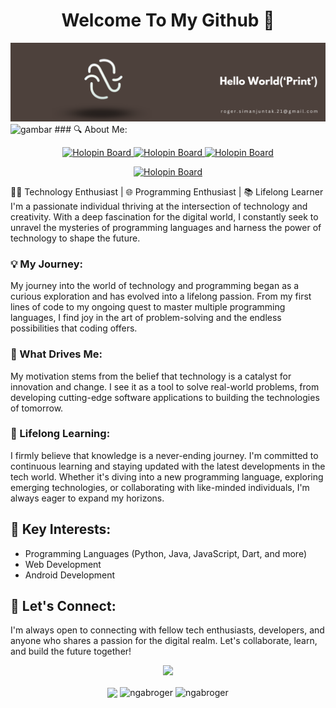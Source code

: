 
  <h1 align="center">Welcome To My Github 👋</h1>

<img src="alahbg.png" alt="gambar">
<img src="https://user-images.githubusercontent.com/74038190/212284100-561aa473-3905-4a80-b561-0d28506553ee.gif" alt="gambar">
### 🔍 About Me:

<p align="center">
  <a href="https://www.instagram.com/ngabroger">
    <img src="https://camo.githubusercontent.com/25086f56cd45be5a899ae3feff86e2002bbd656fa569b666d2dd828b538fc9e3/68747470733a2f2f696d672e736869656c64732e696f2f62616467652f496e7374616772616d2d4534343035463f7374796c653d666f722d7468652d6261646765266c6f676f3d696e7374616772616d266c6f676f436f6c6f723d7768697465" alt="Holopin Board">
  </a>
   <a href="https://www.youtube.com/@ngabroger/">
    <img src="https://camo.githubusercontent.com/c4cccdb78776ae4782fbbfae4c58f3d2dfecdaa13af37791db4c6ddfc1044b26/68747470733a2f2f696d672e736869656c64732e696f2f62616467652f596f75547562652d4646303030303f7374796c653d666f722d7468652d6261646765266c6f676f3d796f7574756265266c6f676f436f6c6f723d7768697465" alt="Holopin Board">
  </a>
 <a href="https://www.linkedin.com/in/roger-simanjuntak-488897174/">
    <img src="https://camo.githubusercontent.com/591c02e8ff595d43e0b35b1b29aed639a7154b959cd8f8c854b9e176d885b094/68747470733a2f2f696d672e736869656c64732e696f2f62616467652f4c696e6b6564496e2d3030373742353f7374796c653d666f722d7468652d6261646765266c6f676f3d6c696e6b6564696e266c6f676f436f6c6f723d7768697465" alt="Holopin Board">
  </a>
</p>

<p align="center">
<a href="https://ngabroger.github.io">
    <img src="https://camo.githubusercontent.com/58b8b41ca6841343e98a68ac4b98df3c22be652e386291544ebaf90094ff8835/68747470733a2f2f696d672e736869656c64732e696f2f62616467652f506f7274666f6c696f2d3235354536333f7374796c653d666f722d7468652d6261646765266c6f676f3d41626f75742e6d65266c6f676f436f6c6f723d7768697465" alt="Holopin Board">
  </a>
</p>

👩‍💻 Technology Enthusiast | 🌐 Programming Enthusiast | 📚 Lifelong Learner
I'm a passionate individual thriving at the intersection of technology and creativity. With a deep fascination for the digital world, I constantly seek to unravel the mysteries of programming languages and harness the power of technology to shape the future.

### 💡 My Journey:

My journey into the world of technology and programming began as a curious exploration and has evolved into a lifelong passion. From my first lines of code to my ongoing quest to master multiple programming languages, I find joy in the art of problem-solving and the endless possibilities that coding offers.

### 🚀 What Drives Me:

My motivation stems from the belief that technology is a catalyst for innovation and change. I see it as a tool to solve real-world problems, from developing cutting-edge software applications to building the technologies of tomorrow.

### 🌟 Lifelong Learning:

I firmly believe that knowledge is a never-ending journey. I'm committed to continuous learning and staying updated with the latest developments in the tech world. Whether it's diving into a new programming language, exploring emerging technologies, or collaborating with like-minded individuals, I'm always eager to expand my horizons.

## 📌 Key Interests:

- Programming Languages (Python, Java, JavaScript, Dart, and more)
- Web Development
- Android Development

## 📧 Let's Connect:

I'm always open to connecting with fellow tech enthusiasts, developers, and anyone who shares a passion for the digital realm. Let's collaborate, learn, and build the future together!

<div align="center">
<img src="https://spotify-github-profile.kittinanx.com/api/view?uid=p4sdejv31yymv680pok8wey9e&cover_image=true&theme=default&show_offline=false&background_color=121212&interchange=false)](https://github.com/kittinan/spotify-github-profile"/>
</div>

<p  align="center"> 
<img align="center" src="https://github-readme-stats.vercel.app/api?username=ngabroger&show_icons=true&theme=ambient_gradient" />
<img align="center" src="https://github-readme-stats.vercel.app/api/top-langs/?username=ngabroger&hide_progress=true&theme=ambient_gradient" alt="ngabroger" width="300" height="200">
<img align="center" src="https://github-readme-streak-stats.herokuapp.com/?user=ngabroger&theme=ambient_gradient" alt="ngabroger" />
</p>





